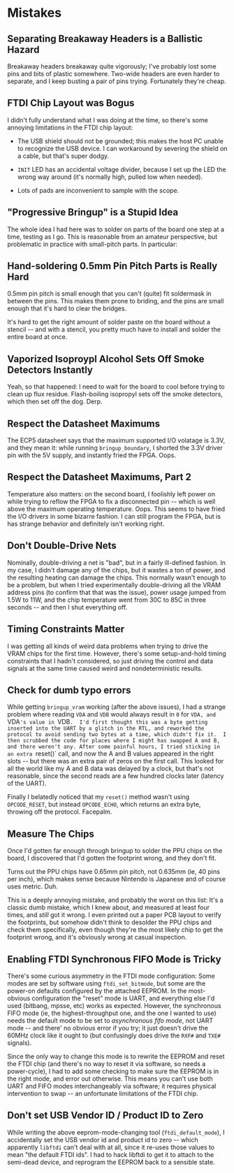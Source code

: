 # Mistakes

## Separating Breakaway Headers is a Ballistic Hazard

Breakaway headers breakaway quite vigorously; I've probably lost some pins and
bits of plastic somewhere. Two-wide headers are even harder to separate, and I
keep busting a pair of pins trying. Fortunately they're cheap.

## FTDI Chip Layout was Bogus

I didn't fully understand what I was doing at the time, so there's some annoying limitations in the FTDI chip layout:

* The USB shield should not be grounded; this makes the host PC unable to recognize the USB device. I can workaround by severing the shield on a cable, but that's super dodgy.

* `INIT` LED has an accidental voltage divider, because I set up the LED the wrong way around (it's normally high, pulled low when needed).

* Lots of pads are inconvenient to sample with the scope.

## "Progressive Bringup" is a Stupid Idea

The whole idea I had here was to solder on parts of the board one step at a time, testing as I go. This is reasonable from an amateur perspective, but problematic in practice with small-pitch parts. In particular:

## Hand-soldering 0.5mm Pin Pitch Parts is Really Hard

0.5mm pin pitch is small enough that you can't (quite) fit soldermask in between the pins. This makes them prone to briding, and the pins are small enough that it's hard to clear the bridges.

It's hard to get the right amount of solder paste on the board without a stencil -- and with a stencil, you pretty much have to install and solder the entire board at once.

## Vaporized Isoproypl Alcohol Sets Off Smoke Detectors Instantly

Yeah, so that happened: I need to wait for the board to cool before trying to clean up flux residue. Flash-boiling isopropyl sets off the smoke detectors, which then set off the dog. Derp.

## Respect the Datasheet Maximums

The ECP5 datasheet says that the maximum supported I/O volatage is 3.3V, and they mean it: while running `bringup_boundary`, I shorted the 3.3V driver pin with the 5V supply, and instantly fried the FPGA.  Oops.

## Respect the Datasheet Maximums, Part 2

Temperature also matters: on the second board, I foolishly left power on while trying to reflow the FPGA to fix a disconnected pin -- which is well above the maximum operating temperature.  Oops.  This seems to have fried the I/O drivers in some bizarre fashion.  I can still program the FPGA, but is has strange behavior and definitely isn't working right.

## Don't Double-Drive Nets

Nominally, double-driving a net is "bad", but in a fairly ill-defined fashion.  In my case, I didn't damage any of the chips, but it wastes a ton of power, and the resulting heating can damage the chips.  This normally wasn't enough to be a problem, but when I tried experimentally double-driving all the VRAM address pins (to confirm that that was the issue), power usage jumped from 1.5W to 11W, and the chip temperature went from 30C to 85C in three seconds -- and then I shut everything off.

## Timing Constraints Matter

I was getting all kinds of weird data problems when trying to drive the VRAM chips for the first time.  However, there's some setup-and-hold timing constraints that I hadn't considered, so just driving the control and data signals at the same time caused weird and nondeterministic results.

## Check for dumb typo errors

While getting `bringup_vram` working (after the above issues), I had a strange problem where reading `VDA` and `VDB` would always result in `0` for `VDA, and `VDA`'s value in `VDB`.  I'd first thought this was a byte getting inserted into the UART by a glitch in the RTL, and reworked the protocol to avoid sending two bytes at a time, which didn't fix it.  I then scrubbed the code for places where I might has swapped A and B, and there weren't any. After some painful hours, I tried sticking in an extra `reset()` call, and now the A and B values appeared in the right slots -- but there was an extra pair of zeros on the first call.  This looked for all the world like my A and B data was delayed by a clock, but that's not reasonable, since the second reads are a few hundred clocks later (latency of the UART).

Finally I belatedly noticed that my `reset()` method wasn't using `OPCODE_RESET`, but instead `OPCODE_ECHO`, which returns an extra byte, throwing off the protocol.  Facepalm.

## Measure The Chips

Once I'd gotten far enough through bringup to solder the PPU chips on the board, I discovered that I'd gotten the footprint wrong, and they don't fit.

Turns out the PPU chips have 0.65mm pin pitch, not 0.635mm (ie, 40 pins per inch), which makes sense because Nintendo is Japanese and of course uses metric.  Duh.

This is a deeply annoying mistake, and probably the worst on this list: It's a classic dumb mistake, which I knew about, and measured at least four times, and *still* got it wrong.  I even printed out a paper PCB layout to verify the footprints, but somehow didn't think to desolder the PPU chips and check them specifically, even though they're the most likely chip to get the footprint wrong, and it's obviously wrong at casual inspection.

## Enabling FTDI Synchronous FIFO Mode is Tricky

There's some curious asymmetry in the FTDI mode configuration: Some modes are set by software using `ftdi_set_bitmode`, but some are the power-on defaults configured by the attached EEPROM.  In the most-obvious configuration the "reset" mode is UART, and everything else I'd used (bitbang, mpsse, etc) works as expected.  However, the synchronous FIFO mode (ie, the highest-throughput one, and the one I wanted to use) needs the default mode to be set to _asynchronous fifo mode_, not UART mode -- and there' no obvious error if you try; it just doesn't drive the 60MHz clock like it ought to (but confusingly does drive the `RXF#` and `TXE#` signals).

Since the only way to change this mode is to rewrite the EEPROM and reset the FTDI chip (and there's no way to reset it via software, so needs a power-cycle), I had to add some checking to make sure the EEPROM is in the right mode, and error out otherwise. This means you can't use both UART and FIFO modes interchangeably via software; it requires physical intervention to swap -- an unfortunate limitations of the FTDI chip.

## Don't set USB Vendor ID / Product ID to Zero

While writing the above eeprom-mode-changing tool (`ftdi_default_mode`), I accidentally set the USB vendor id and product id to zero -- which apparently `libftdi` can't deal with at all, since it re-uses those values to mean "the default FTDI ids".  I had to hack libftdi to get it to attach to the semi-dead device, and reprogram the EEPROM back to a sensible state.

